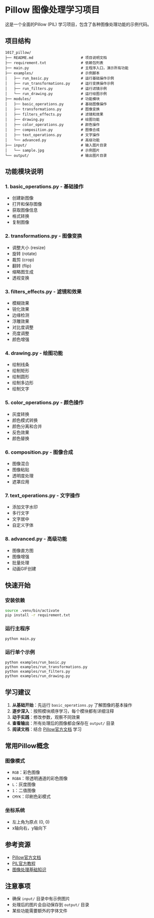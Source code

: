 # Pillow 图像处理学习项目

这是一个全面的Pillow (PIL) 学习项目，包含了各种图像处理功能的示例代码。

## 项目结构

```
1017_pillow/
├── README.md                      # 项目说明文档
├── requirement.txt                # 依赖包列表
├── main.py                        # 主程序入口，演示所有功能
├── examples/                      # 示例脚本
│   ├── run_basic.py               # 运行基础操作示例
│   ├── run_transformations.py     # 运行变换操作示例
│   ├── run_filters.py             # 运行滤镜示例
│   └── run_drawing.py             # 运行绘图示例
├── modules/                       # 功能模块
│   ├── basic_operations.py        # 基础图像操作
│   ├── transformations.py         # 图像变换
│   ├── filters_effects.py         # 滤镜和效果
│   ├── drawing.py                 # 绘图功能
│   ├── color_operations.py        # 颜色操作
│   ├── composition.py             # 图像合成
│   ├── text_operations.py         # 文字操作
│   └── advanced.py                # 高级功能
├── input/                         # 输入图片目录
│   └── sample.jpg                 # 示例图片
└── output/                        # 输出图片目录
```

## 功能模块说明

### 1. basic_operations.py - 基础操作
- 创建新图像
- 打开和保存图像
- 获取图像信息
- 格式转换
- 复制图像

### 2. transformations.py - 图像变换
- 调整大小 (resize)
- 旋转 (rotate)
- 裁剪 (crop)
- 翻转 (flip)
- 缩略图生成
- 透视变换

### 3. filters_effects.py - 滤镜和效果
- 模糊效果
- 锐化效果
- 边缘检测
- 浮雕效果
- 对比度调整
- 亮度调整
- 颜色增强

### 4. drawing.py - 绘图功能
- 绘制线条
- 绘制矩形
- 绘制圆形
- 绘制多边形
- 绘制文字

### 5. color_operations.py - 颜色操作
- 灰度转换
- 颜色模式转换
- 颜色分离和合并
- 反色效果
- 颜色替换

### 6. composition.py - 图像合成
- 图像混合
- 图像粘贴
- 透明度处理
- 遮罩应用

### 7. text_operations.py - 文字操作
- 添加文字水印
- 多行文字
- 文字居中
- 自定义字体

### 8. advanced.py - 高级功能
- 图像直方图
- 图像增强
- 批量处理
- 动画GIF创建

## 快速开始

### 安装依赖
```bash
source .venv/bin/activate
pip install -r requirement.txt
```

### 运行主程序
```bash
python main.py
```

### 运行单个示例
```bash
python examples/run_basic.py
python examples/run_transformations.py
python examples/run_filters.py
python examples/run_drawing.py
```

## 学习建议

1. **从基础开始**：先运行 `basic_operations.py` 了解图像的基本操作
2. **逐步深入**：按照模块顺序学习，每个模块都有详细注释
3. **动手实践**：修改参数，观察不同效果
4. **查看输出**：所有处理后的图像都会保存在 `output/` 目录
5. **阅读文档**：结合 [Pillow官方文档](https://pillow.readthedocs.io/) 学习

## 常用Pillow概念

### 图像模式
- `RGB`：彩色图像
- `RGBA`：带透明通道的彩色图像
- `L`：灰度图像
- `1`：二值图像
- `CMYK`：印刷色彩模式

### 坐标系统
- 左上角为原点 (0, 0)
- x轴向右，y轴向下

## 参考资源

- [Pillow官方文档](https://pillow.readthedocs.io/)
- [PIL官方教程](https://pillow.readthedocs.io/en/stable/handbook/tutorial.html)
- [图像处理基础知识](https://pillow.readthedocs.io/en/stable/handbook/concepts.html)

## 注意事项

- 确保 `input/` 目录中有示例图片
- 处理后的图片会自动保存到 `output/` 目录
- 某些功能需要额外的字体文件


